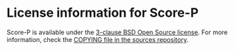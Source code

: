 # License information for Score-P

Score-P is available under the 
[3-clause BSD Open Source license](https://opensource.org/license/bsd-3-clause).
For more information, check the
[COPYING file in the sources repository](https://gitlab.com/score-p/scorep/-/blob/master/COPYING).
